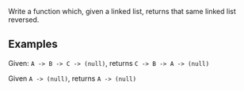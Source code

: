 Write a function which, given a linked list, returns that same linked list reversed.

## Examples

Given: `A -> B -> C -> (null)`, returns `C -> B -> A -> (null)`

Given `A -> (null)`, returns `A -> (null)`
